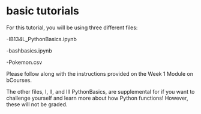 # basic tutorials

For this tutorial, you will be using three different files:

  -IB134L_PythonBasics.ipynb
  
  -bashbasics.ipynb
  
  -Pokemon.csv


Please follow along with the instructions provided on the Week 1 Module on bCourses. 


The other files, I, II, and III PythonBasics, are supplemental for if you want to challenge yourself and learn more about how Python functions! However, these will not be graded. 
